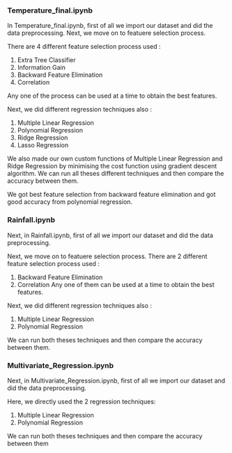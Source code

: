 ### Temperature_final.ipynb
In Temperature_final.ipynb, first of all we import our dataset and did the data preprocessing. Next, we move on to featuere selection process.

 
There are 4 different feature selection process used : 
1) Extra Tree Classifier
2) Information Gain
3) Backward Feature Elimination
4) Correlation



Any one of the process can be used at a time to obtain the best features.


Next, we did different regression techniques also :
1) Multiple Linear Regression
2) Polynomial Regression
3) Ridge Regression 
4) Lasso Regression

We also made our own custom functions of Multiple Linear Regression and Ridge Regression by minimising the cost function using gradient descent algorithm.
We can run all theses different techniques and then compare the accuracy between them.

We got best feature selection from backward feature elimination and got good accuracy from polynomial regression.

### Rainfall.ipynb


Next, in Rainfall.ipynb, first of all we import our dataset and did the data preprocessing.


Next, we move on to featuere selection process.
There are 2 different feature selection process used :
1) Backward Feature Elimination
2) Correlation
Any one of them can be used at a time to obtain the best features.


Next, we did different regression techniques also :
1) Multiple Linear Regression
2) Polynomial Regression


We can run both theses techniques and then compare the accuracy between them.

### Multivariate_Regression.ipynb


Next, in Multivariate_Regression.ipynb, first of all we import our dataset and did the data preprocessing. 


Here, we directly used the 2 regression techniques:
1) Multiple Linear Regression
2) Polynomial Regression

We can run both theses techniques and then compare the accuracy between them
